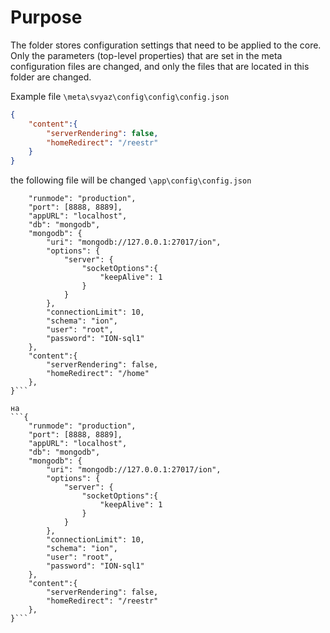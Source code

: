 # Purpose
The folder stores configuration settings that need to be applied to the core.
Only the parameters (top-level properties) that are set in the meta configuration files are changed, and only the files that are located in this folder are changed.

Example
file `\meta\svyaz\config\config\config.json`
``` JSON
{
    "content":{
        "serverRendering": false,
        "homeRedirect": "/reestr"
    }
}
```

the following file will be changed `\app\config\config.json`
```{
    "runmode": "production",
    "port": [8888, 8889],
    "appURL": "localhost",
    "db": "mongodb",
    "mongodb": {
        "uri": "mongodb://127.0.0.1:27017/ion",
        "options": {
            "server": {
                "socketOptions":{
                    "keepAlive": 1
                }
            }
        },
        "connectionLimit": 10,
        "schema": "ion",
        "user": "root",
        "password": "ION-sql1"
    },
    "content":{
        "serverRendering": false,
        "homeRedirect": "/home"
    },
}```

на
```{
    "runmode": "production",
    "port": [8888, 8889],
    "appURL": "localhost",
    "db": "mongodb",
    "mongodb": {
        "uri": "mongodb://127.0.0.1:27017/ion",
        "options": {
            "server": {
                "socketOptions":{
                    "keepAlive": 1
                }
            }
        },
        "connectionLimit": 10,
        "schema": "ion",
        "user": "root",
        "password": "ION-sql1"
    },
    "content":{
        "serverRendering": false,
        "homeRedirect": "/reestr"
    },
}```